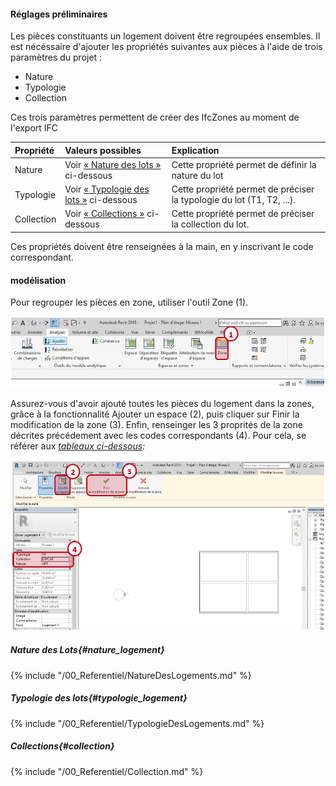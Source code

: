 #### Réglages préliminaires 

Les pièces constituants un logement doivent être regroupées ensembles. Il est nécéssaire d'ajouter les propriétés suivantes aux pièces à l'aide de trois paramètres du projet :

* Nature
* Typologie
* Collection

Ces trois paramètres permettent de créer des IfcZones au moment de l'export IFC

| Propriété | Valeurs possibles | Explication |
| :--- | :--- | :--- |
| Nature | Voir [« Nature des lots »](#nature_logement) ci-dessous | Cette propriété permet de définir la nature du lot|
| Typologie | Voir [« Typologie des lots »](#typologie_logement) ci-dessous | Cette propriété permet de préciser la typologie du lot (T1, T2, ...).|
| Collection | Voir [« Collections »](#collection) ci-dessous  | Cette propriété permet de préciser la collection du lot.|

Ces propriétés doivent être renseignées à la main, en y inscrivant le code correspondant.

#### modélisation

Pour regrouper les pièces en zone, utiliser l'outil Zone (1). 

![ZonesRevit01](/02_Modelisation/02_architecte/images/ZonesRevit01.PNG)

Assurez-vous d'avoir ajouté toutes les pièces du logement dans la zones, grâce à la fonctionnalité Ajouter un espace (2), puis cliquer sur Finir la modification de la zone (3). Enfin, renseinger les 3 proprités de la zone décrites précédement avec les codes correspondants (4). Pour cela, se référer aux _[tableaux ci-dessous](#nature_logement):_

![ZonesRevit02](/02_Modelisation/02_architecte/images/ZonesRevit02.PNG)

##### Nature des Lots{#nature_logement}

{% include "/00_Referentiel/NatureDesLogements.md"  %}

##### Typologie des lots{#typologie_logement}

{% include "/00_Referentiel/TypologieDesLogements.md"  %}

##### Collections{#collection}

{% include "/00_Referentiel/Collection.md"  %}